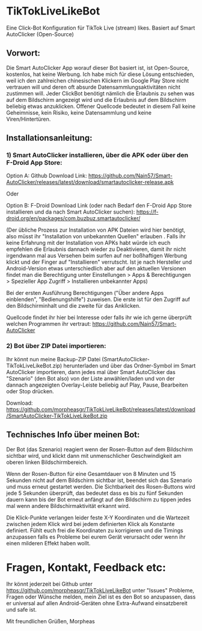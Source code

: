 # TikTokLiveLikeBot
Eine Click-Bot Konfiguration für TikTok Live (stream) likes.
Basiert auf Smart AutoClicker (Open-Source)

## Vorwort:

Die Smart AutoClicker App worauf dieser Bot basiert ist, ist Open-Source, kostenlos, hat keine Werbung.
Ich habe mich für diese Lösung entschieden, weil ich den zahlreichen chinesischen Klickern im Google Play Store nicht vertrauen will und deren oft absurde Datensammlungsaktivitäten nicht zustimmen will.
Jeder ClickBot benötigt nämlich die Erlaubnis zu sehen was auf dem Bildschirm angezeigt wird und die Erlaubnis auf dem Bildschirm beliebig etwas anzuklicken.
Offener Quellcode bedeutet in diesem Fall keine Geheimnisse, kein Risiko, keine Datensammlung und keine Viren/Hintertüren.

## Installationsanleitung:

### 1) Smart AutoClicker installieren, über die APK oder über den F-Droid App Store:

Option A: Github Download Link:
https://github.com/Nain57/Smart-AutoClicker/releases/latest/download/smartautoclicker-release.apk

Oder

Option B: F-Droid Download Link (oder nach Bedarf den F-Droid App Store installieren und da nach Smart AutoClicker suchen):
https://f-droid.org/en/packages/com.buzbuz.smartautoclicker/

(Der übliche Prozess zur Installation von APK Dateien wird hier benötigt, also müsst ihr "Installation von unbekannten Quellen" erlauben . Falls ihr keine Erfahrung mit der Installation von APKs habt würde ich euch empfehlen die Erlaubnis dannach wieder zu Deaktivieren, damit ihr nicht irgendwann mal aus Versehen beim surfen auf ner boßhaftigen Werbung klickt und der Finger auf "Installieren" verrutscht. Ist je nach Hersteller und Android-Version etwas unterschiedlich aber auf den aktuellen Versionen findet man die Berechtigung unter Einstellungen > Apps & Berechtigungen > Spezieller App Zugriff > Installieren unbekannter Apps)

Bei der ersten Ausführung Berechtigungen ("Über andere Apps einblenden", "Bedienungshilfe") zuweisen. Die erste ist für den Zugriff auf den Bildschirminhalt und die zweite für das Anklicken.

Quellcode findet ihr hier bei Interesse oder falls ihr wie ich gerne überprüft welchen Programmen ihr vertraut:
https://github.com/Nain57/Smart-AutoClicker

### 2) Bot über ZIP Datei importieren:

Ihr könnt nun meine Backup-ZIP Datei (SmartAutoClicker-TikTokLiveLikeBot.zip) herunterladen und über das Ordner-Symbol im Smart AutoClicker importieren, dann jedes mal über Smart AutoClicker das "Szenario" (den Bot also) von der Liste anwählen/laden und von der dannach angezeigten Overlay-Leiste beliebig auf Play, Pause, Bearbeiten oder Stop drücken.

Download:
https://github.com/morpheasgr/TikTokLiveLikeBot/releases/latest/download/SmartAutoClicker-TikTokLiveLikeBot.zip


## Technisches Info über meinen Bot:
Der Bot (das Szenario) reagiert wenn der Rosen-Button auf dem Bildschirm sichtbar wird, und klickt dann mit unmenschlicher Geschwindigkeit am oberen linken Bildschirmbereich.

Wenn der Rosen-Button für eine Gesamtdauer von 8 Minuten und 15 Sekunden nicht auf dem Bildschirm sichtbar ist, beendet sich das Szenario und muss erneut gestartet werden.
Die Sichtbarkeit des Rosen-Buttons wird jede 5 Sekunden überprüft, das bedeutet dass es bis zu fünf Sekunden dauern kann bis der Bot erneut anfängt auf den Bildschirm zu tippen jedes mal wenn andere Bildschirmaktivität erkannt wird.

Die Klick-Punkte verlangen leider feste X-Y Koordinaten und die Wartezeit zwischen jedem Klick wird bei jedem definierten Klick als Konstante definiert. Fühlt euch frei die Koordinaten zu korrigieren und die Timings anzupassen falls es Probleme bei eurem Gerät verursacht oder wenn ihr einen milderen Effekt haben wollt.

# Fragen, Kontakt, Feedback etc:

Ihr könnt jederzeit bei Github unter https://github.com/morpheasgr/TikTokLiveLikeBot unter "Issues" Probleme, Fragen oder Wünsche melden, mein Ziel ist es den Bot so anzupassen, dass er universal auf allen Android-Geräten ohne Extra-Aufwand einsatzbereit und safe ist.

Mit freundlichen Grüßen,
Morpheas
